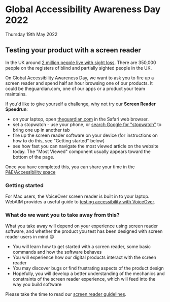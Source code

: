 # Global Accessibility Awareness Day 2022

Thursday 19th May 2022

## Testing your product with a screen reader

In the UK around [2 million people live with sight loss][sight-loss]. There are 350,000 people on the registers of blind and partially sighted people in the UK.

[sight-loss]: https://www.rnib.org.uk/professionals/knowledge-and-research-hub/key-information-and-statistics

On Global Accessibility Awareness Day, we want to ask you to fire up a screen reader and spend half an hour browsing one of our products. It could be theguardian.com, one of our apps or a product your team maintains.

If you'd like to give yourself a challenge, why not try our **Screen Reader Speedrun**:

- on your laptop, open [theguardian.com](https://www.theguardian.com) in the Safari web browser.
- set a stopwatch - use your phone, or [search Google for "stopwatch"](https://www.google.com/search?q=stopwatch) to bring one up in another tab
- fire up the screen reader software on your device (for instructions on how to do this, see "Getting started" below)
- see how fast you can navigate the most viewed article on the website today. The "Most Viewed" component usually appears toward the bottom of the page.

Once you have completed this, you can share your time in the [P&E/Accessibility space](https://mail.google.com/chat/u/0/?zx=tg6rca8mr6kx#chat/space/AAAAoMQI1jM)

### Getting started

For Mac users, the VoiceOver screen reader is built in to your laptop. WebAIM provides a useful guide to [testing accessibility with VoiceOver](https://webaim.org/articles/voiceover/).

### What do we want you to take away from this?

What you take away will depend on your experience using screen reader software, and whether the product you test has been designed with screen reader users in mind 😊

- You will learn how to get started with a screen reader, some basic commands and how the software behaves
- You will experience how our digital products interact with the screen reader
- You may discover bugs or find frustrating aspects of the product design
- Hopefully, you will develop a better understanding of the mechanics and constraints of the screen reader experience, which will feed into the way you build software

Please take the time to read our [screen reader guidelines](../people-and-technology/03-visual.md#screen-reader).
